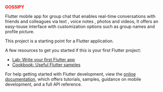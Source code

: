 <font color="red">**GOSSIPY**</font>

Flutter mobile app for group chat that enables real-time conversations with friends and colleagues via text , voice notes , photos and videos, It offers an easy-touse interface with customization options such as group names and profile picture.

This project is a starting point for a Flutter application.

A few resources to get you started if this is your first Flutter project:

- [Lab: Write your first Flutter app](https://docs.flutter.dev/get-started/codelab)
- [Cookbook: Useful Flutter samples](https://docs.flutter.dev/cookbook)

For help getting started with Flutter development, view the
[online documentation](https://docs.flutter.dev/), which offers tutorials,
samples, guidance on mobile development, and a full API reference.
